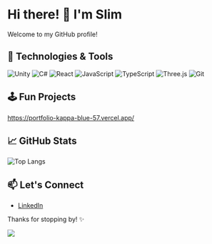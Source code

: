# Hi there! 👋 I'm Slim 


Welcome to my GitHub profile! 

## 🚀 Technologies & Tools

![Unity](https://img.shields.io/badge/Unity-000000?style=for-the-badge&logo=unity&logoColor=white)
![C#](https://img.shields.io/badge/C%23-239120?style=for-the-badge&logo=c-sharp&logoColor=white)
![React](https://img.shields.io/badge/React-61DAFB?style=for-the-badge&logo=react&logoColor=white)
![JavaScript](https://img.shields.io/badge/JavaScript-F7DF1E?style=for-the-badge&logo=javascript&logoColor=black)
![TypeScript](https://img.shields.io/badge/TypeScript-007ACC?style=for-the-badge&logo=typescript&logoColor=white)
![Three.js](https://img.shields.io/badge/Three.js-000000?style=for-the-badge&logo=three.js&logoColor=white)
![Git](https://img.shields.io/badge/Git-F05032?style=for-the-badge&logo=git&logoColor=white)


## 🕹️ Fun Projects

https://portfolio-kappa-blue-57.vercel.app/

## 📈 GitHub Stats

![Top Langs](https://github-readme-stats.vercel.app/api/top-langs/?username=slimgabsi&layout=compact&theme=radical)

## 📫 Let's Connect

- [LinkedIn](https://www.linkedin.com/in/slim-gabsi/)


Thanks for stopping by! ✨

![](https://komarev.com/ghpvc/?username=slimgabsi)


<!--
**slimgabsi/slimgabsi** is a ✨ _special_ ✨ repository because its `README.md` (this file) appears on your GitHub profile.

Here are some ideas to get you started:

- 🔭 I’m currently working on ...
- 🌱 I’m currently learning ...
- 👯 I’m looking to collaborate on ...
- 🤔 I’m looking for help with ...
- 💬 Ask me about ...
- 📫 How to reach me: ...
- 😄 Pronouns: ...
- ⚡ Fun fact: ...
-->
